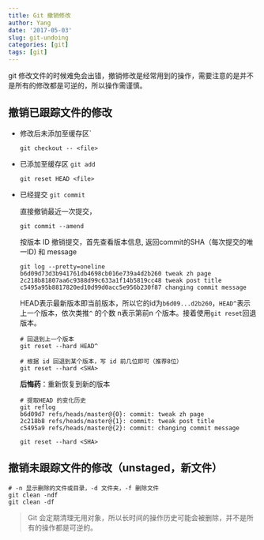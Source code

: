 ```yaml
---
title: Git 撤销修改
author: Yang
date: '2017-05-03'
slug: git-undoing
categories: [git]
tags: [git]
---
```



git 修改文件的时候难免会出错，撤销修改是经常用到的操作，需要注意的是并不是所有的修改都是可逆的，所以操作需谨慎。<!--more-->

## 撤销已跟踪文件的修改

- 修改后未添加至缓存区`

    ```
    git checkout -- <file>
    ```   
    
- 已添加至缓存区 `git add`

    ```
    git reset HEAD <file>
    ```
    
- 已经提交 `git commit`

    直接撤销最近一次提交，
  
    ```
    git commit --amend
    ```

    按版本 ID 撤销提交，首先查看版本信息, 返回commit的SHA（每次提交的唯一ID) 和 message
  
    ```
    git log --pretty=oneline
    b6d09d73d3b941761db4698cb016e739a4d2b260 tweak zh page
    2c218b81807aa6c9388d99c633a1f14b5819cc48 tweak post title
    c5495a95b8817820ed10d99d0acc5e956b230f87 changing commit message
    ```

    HEAD表示最新版本即当前版本，所以它的id为`b6d09...d2b260`，`HEAD^`表示上一个版本，依次类推`^` 的个数 n表示第前n 个版本。接着使用`git reset`回退版本。

    ```
    # 回退到上一个版本
    git reset --hard HEAD^
  
    # 根据 id 回退到某个版本，写 id 前几位即可（推荐8位）
    git reset --hard <SHA>  
    ```

    **后悔药**：重新恢复到新的版本
    
    ```
    # 提取HEAD 的变化历史
    git reflog
    b6d09d7 refs/heads/master@{0}: commit: tweak zh page
    2c218b8 refs/heads/master@{1}: commit: tweak post title
    c5495a9 refs/heads/master@{2}: commit: changing commit message

    git reset --hard <SHA>
    ```

## 撤销未跟踪文件的修改（unstaged，新文件）

```
# -n 显示删除的文件或目录，-d 文件夹，-f 删除文件
git clean -ndf
git clean -df
```

> Git 会定期清理无用对象，所以长时间的操作历史可能会被删除，并不是所有的操作都是可逆的。


